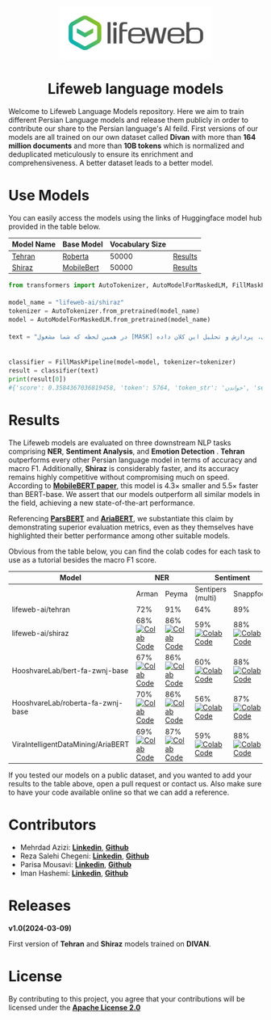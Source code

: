 
<div align="center">

[<img src="./assets/logo_en.png">](https://lifewebco.com)

# Lifeweb language models

</div>

Welcome to Lifeweb Language Models repository.
Here we aim to train different Persian Language models and release them publicly in order to contribute our share to the Persian language's AI feild.
First versions of our models are all trained on our own dataset called **Divan** with more than **164 million documents** and more than **10B tokens** which is normalized and deduplicated meticulously to ensure its enrichment and comprehensiveness. A better dataset leads to a better model. 


# Use Models
You can easily access the models using the links of Huggingface model hub provided in the table below.

| Model Name                                         | Base Model | 	Vocabulary Size |  |
|----------------------------------------------------|--|------------------|--|
| [Tehran](https://huggingface.co/lifeweb-ai/tehran) | [Roberta](https://huggingface.co/HooshvareLab/roberta-fa-zwnj-base) | 50000	           |[Results](#Results)|
| [Shiraz](https://huggingface.co/lifeweb-ai/shiraz) |[MobileBert](https://huggingface.co/google/mobilebert-uncased)| 50000            | [Results](#Results)|

```python
from transformers import AutoTokenizer, AutoModelForMaskedLM, FillMaskPipeline

model_name = "lifeweb-ai/shiraz"
tokenizer = AutoTokenizer.from_pretrained(model_name)
model = AutoModelForMaskedLM.from_pretrained(model_name)

text = "در همین لحظه که شما مشغول [MASK] این متن هستید، میلیون‌ها دیتا در فضای آنلاین در حال تولید است. ما در لایف وب به جمع‌آوری، پردازش و تحلیل این کلان داده (Big Data) می‌پردازیم."


classifier = FillMaskPipeline(model=model, tokenizer=tokenizer)
result = classifier(text)
print(result[0])
#{'score': 0.3584367036819458, 'token': 5764, 'token_str': 'خواندن', 'sequence': 'در همین لحظه که شما مشغول خواندن این متن هستید، میلیون ها دیتا در فضای انلاین در حال تولید است. ما در لایف وب به جمع اوری، پردازش و تحلیل این کلان داده ( big data ) می پردازیم.'}
  ```




# Results

The Lifeweb models are evaluated on three downstream NLP tasks comprising **NER**, **Sentiment Analysis**, and **Emotion Detection** . **Tehran** outperforms every other Persian language model in terms of accuracy and macro F1. Additionally, **Shiraz** is considerably faster, and its accuracy remains highly competitive without compromising much on speed. According to [**MobileBERT paper**](https://arxiv.org/pdf/2004.02984.pdf), this model is 4.3× smaller and 5.5× faster than BERT-base.
We assert that our models outperform all similar models in the field, achieving a new state-of-the-art performance. 

Referencing [**ParsBERT**](https://arxiv.org/abs/2005.12515) and [**AriaBERT**](https://assets.researchsquare.com/files/rs-3558473/v1_covered_d230d5de-50d1-42d5-ba1a-ef400ede52e3.pdf?c=1699474771), we substantiate this claim by demonstrating superior evaluation metrics, even as they themselves have highlighted their better performance among other suitable models. 

Obvious from the table below, you can find the colab codes for each task to use as a tutorial besides the macro F1 score. 

<table class="tg">
<thead>
  <tr>
    <th class="tg-c3ow">Model</th>
    <th class="tg-c3ow" colspan="2">NER</th>
    <th class="tg-c3ow" colspan="2">Sentiment</th>
    <th class="tg-c3ow" colspan="1">Emotion</th>
  </tr>
</thead>
<tbody>
  <tr>
    <td class="tg-0pky"></td>
    <td class="tg-c3ow">Arman</td>
    <td class="tg-c3ow">Peyma</td>
    <td class="tg-c3ow"> Sentipers (multi) </td>
    <td class="tg-c3ow"> Snappfood </td>
    <td class="tg-c3ow"> Arman </td>
  </tr>
  <tr>
    <td class="tg-0pky">lifeweb-ai/tehran</td>
    <td class="tg-c3ow"> 72% <br>
    <td class="tg-c3ow"> 91% <br>
    <td class="tg-c3ow"> 64% <br>
    <td class="tg-c3ow"> 89% <br>
    <td class="tg-c3ow"> 76% <br>
  </tr>
  <tr>
    <td class="tg-0pky">lifeweb-ai/shiraz</td>
    <td class="tg-c3ow"> 68% <br><a href="https://colab.research.google.com/drive/15PUAGy9MUSBO3LPdMJ4h9DVKibREv9oY"><img src="https://colab.research.google.com/assets/colab-badge.svg" alt="Colab Code" width="87" height="15"></td>
    <td class="tg-c3ow"> 86% <br><a href="https://colab.research.google.com/drive/1lzVsDpl6_WhxsW8mtUNjhXzQPBMNL6Q2"><img src="https://colab.research.google.com/assets/colab-badge.svg" alt="Colab Code" width="87" height="15"></td>
    <td class="tg-c3ow"> 59% <br><a href="https://colab.research.google.com/drive/1L87oYYDBY1Fi0GGvjRGSdSk2rZ5vshUV"><img src="https://colab.research.google.com/assets/colab-badge.svg" alt="Colab Code" width="87" height="15"></td>
    <td class="tg-c3ow"> 88% <br><a href="https://colab.research.google.com/drive/1-S-VE83IGGGS9lZVydVKa4SnxshFSvT6"><img src="https://colab.research.google.com/assets/colab-badge.svg" alt="Colab Code" width="87" height="15"></td>
    <td class="tg-c3ow"> 67% <br><a href="https://colab.research.google.com/drive/12SpUEsOP1I2cCp-gQsifONyu9yDUGuKG"><img src="https://colab.research.google.com/assets/colab-badge.svg" alt="Colab Code" width="87" height="15"></td>
  </tr>
  <tr>
    <td class="tg-0pky">HooshvareLab/bert-fa-zwnj-base</td>
    <td class="tg-c3ow"> 67% <br><a href="https://colab.research.google.com/drive/1HApEhtOm2p0ra1NwHLbptaxNeKqXC_TM"><img src="https://colab.research.google.com/assets/colab-badge.svg" alt="Colab Code" width="87" height="15"></td>
    <td class="tg-c3ow"> 86% <br><a href="https://colab.research.google.com/drive/1e67UzkbX1HPgayfi8Z1rNNy79AACr1lV"><img src="https://colab.research.google.com/assets/colab-badge.svg" alt="Colab Code" width="87" height="15"></td>
    <td class="tg-c3ow"> 60% <br><a href="https://colab.research.google.com/drive/1pub2tq2Qvb08s2w4cE-AfOwzWYXH6rsM"><img src="https://colab.research.google.com/assets/colab-badge.svg" alt="Colab Code" width="87" height="15"></td>
    <td class="tg-c3ow"> 88% <br><a href="https://colab.research.google.com/drive/1PyjCTXFB-SXfrG8Bjjpr9py39Q9J8oGZ"><img src="https://colab.research.google.com/assets/colab-badge.svg" alt="Colab Code" width="87" height="15"></td>
    <td class="tg-c3ow"> 59% <br><a href="https://colab.research.google.com/drive/13jUeb2694W9SHWNYa1KMbvmeCAhnDpv0"><img src="https://colab.research.google.com/assets/colab-badge.svg" alt="Colab Code" width="87" height="15"></td>
  </tr>
  <tr>
    <td class="tg-0pky">HooshvareLab/roberta-fa-zwnj-base</td>
    <td class="tg-c3ow"> 70% <br><a href="https://colab.research.google.com/drive/1a0o6Mx3jlK8ItWdIQgThM81hlSTE6sur"><img src="https://colab.research.google.com/assets/colab-badge.svg" alt="Colab Code" width="87" height="15"></td>
    <td class="tg-c3ow"> 86% <br><a href="https://colab.research.google.com/drive/1fMXN5OeWmeLlLnG1gdznvq9ruBmP3UTv"><img src="https://colab.research.google.com/assets/colab-badge.svg" alt="Colab Code" width="87" height="15"></td>
    <td class="tg-c3ow"> 56% <br><a href="https://colab.research.google.com/drive/18OzPDKH1mB6-uDVmN0WWZz_etwrsZ_A3"><img src="https://colab.research.google.com/assets/colab-badge.svg" alt="Colab Code" width="87" height="15"></td>
    <td class="tg-c3ow"> 87% <br><a href="https://colab.research.google.com/drive/1E-rfJYZmid3a-bEpskU_j_3S4q_SQmGH"><img src="https://colab.research.google.com/assets/colab-badge.svg" alt="Colab Code" width="87" height="15"></td>
    <td class="tg-c3ow"> 58% <br><a href="https://colab.research.google.com/drive/1NRphgik9y0fmZP_7MDUjMq6zTP2AfTMj"><img src="https://colab.research.google.com/assets/colab-badge.svg" alt="Colab Code" width="87" height="15"></td>
  </tr>
  <tr>
    <td class="tg-0pky">ViraIntelligentDataMining/AriaBERT</td>
    <td class="tg-c3ow"> 69% <br><a href="https://colab.research.google.com/drive/1s0aSjPYntinkupgaAiGZIvwzKXWjNHgA"><img src="https://colab.research.google.com/assets/colab-badge.svg" alt="Colab Code" width="87" height="15"></td>
    <td class="tg-c3ow"> 87% <br><a href="https://colab.research.google.com/drive/1qPy0nFHC8bYj9OskUyksF0gQRQ6hRgbT"><img src="https://colab.research.google.com/assets/colab-badge.svg" alt="Colab Code" width="87" height="15"></td>
    <td class="tg-c3ow"> 59% <br><a href="https://colab.research.google.com/drive/1P9YaP9Fem5pSlJqPxP2jG2IBq9TsLbaz"><img src="https://colab.research.google.com/assets/colab-badge.svg" alt="Colab Code" width="87" height="15"></td>
    <td class="tg-c3ow"> 88% <br><a href="https://colab.research.google.com/drive/1wuGFELbqx0eE1cvmPZRgfklTTa3SkpyW"><img src="https://colab.research.google.com/assets/colab-badge.svg" alt="Colab Code" width="87" height="15"></td>
    <td class="tg-c3ow"> 69% <br><a href="https://colab.research.google.com/drive/1UINarSRMy4yKbSeXKgSUf84IvJh-JC4q"><img src="https://colab.research.google.com/assets/colab-badge.svg" alt="" width="87" height="15"></a></td>
  </tr>
</tbody>
</table>

If you tested our models on a public dataset, and you wanted to add your results to the table above, open a pull request or contact us. Also make sure to have your code available online so that we can add a reference.

# Contributors

- Mehrdad Azizi: [**Linkedin**](https://www.linkedin.com/in/mehrdad-azizi-50839489/), [**Github**](https://github.com/mehrazi)
- Reza Salehi Chegeni: [**Linkedin**](https://www.linkedin.com/in/reza-salehi-chegeni-6988ba271/), [**Github**](https://github.com/rezasalehichegeni)
- Parisa Mousavi: [**Linkedin**](https://www.linkedin.com/in/seyede-parisa-mousavi/), [**Github**](https://github.com/Mousavi-Parisa)
- Iman Hashemi: [**Linkedin**](https://www.linkedin.com/in/iman-hashemi-403738a5), [**Github**](https://github.com/hashemiiman)

# Releases

**v1.0(2024-03-09)**

First version of **Tehran** and **Shiraz** models trained on **DIVAN**.

# License

By contributing to this project, you agree that your contributions will be licensed under the [**Apache License 2.0**](https://www.apache.org/licenses/LICENSE-2.0)


